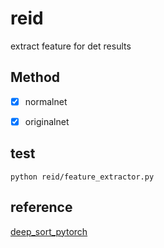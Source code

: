 # reid
extract feature for det results


## Method
- [x] normalnet
- [x] originalnet


## test
```
python reid/feature_extractor.py
```

## reference
[deep_sort_pytorch](https://github.com/ZQPei/deep_sort_pytorch)